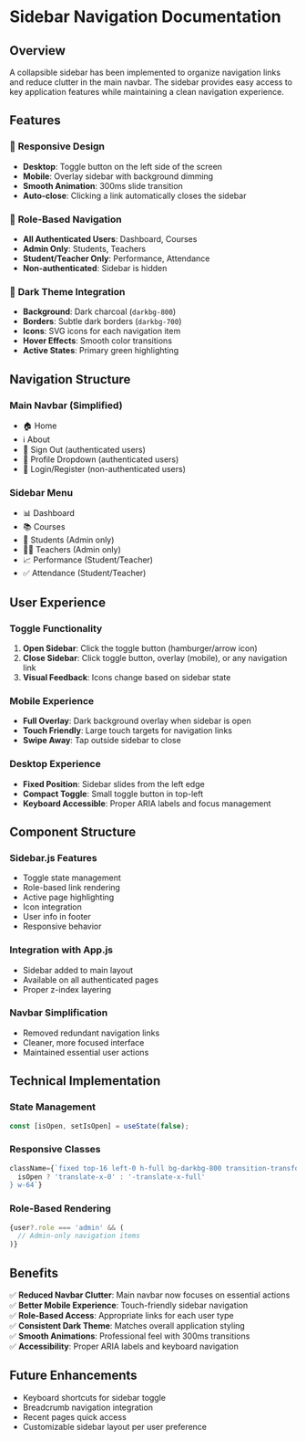 # Sidebar Navigation Documentation

## Overview
A collapsible sidebar has been implemented to organize navigation links and reduce clutter in the main navbar. The sidebar provides easy access to key application features while maintaining a clean navigation experience.

## Features

### 🎯 **Responsive Design**
- **Desktop**: Toggle button on the left side of the screen
- **Mobile**: Overlay sidebar with background dimming
- **Smooth Animation**: 300ms slide transition
- **Auto-close**: Clicking a link automatically closes the sidebar

### 🔐 **Role-Based Navigation**
- **All Authenticated Users**: Dashboard, Courses
- **Admin Only**: Students, Teachers
- **Student/Teacher Only**: Performance, Attendance
- **Non-authenticated**: Sidebar is hidden

### 🎨 **Dark Theme Integration**
- **Background**: Dark charcoal (`darkbg-800`)
- **Borders**: Subtle dark borders (`darkbg-700`)
- **Icons**: SVG icons for each navigation item
- **Hover Effects**: Smooth color transitions
- **Active States**: Primary green highlighting

## Navigation Structure

### **Main Navbar (Simplified)**
- 🏠 Home
- ℹ️ About  
- 🚪 Sign Out (authenticated users)
- 👤 Profile Dropdown (authenticated users)
- 🔑 Login/Register (non-authenticated users)

### **Sidebar Menu**
- 📊 Dashboard
- 📚 Courses
- 👥 Students (Admin only)
- 👨‍🏫 Teachers (Admin only)
- 📈 Performance (Student/Teacher)
- ✅ Attendance (Student/Teacher)

## User Experience

### **Toggle Functionality**
1. **Open Sidebar**: Click the toggle button (hamburger/arrow icon)
2. **Close Sidebar**: Click toggle button, overlay (mobile), or any navigation link
3. **Visual Feedback**: Icons change based on sidebar state

### **Mobile Experience**
- **Full Overlay**: Dark background overlay when sidebar is open
- **Touch Friendly**: Large touch targets for navigation links
- **Swipe Away**: Tap outside sidebar to close

### **Desktop Experience**
- **Fixed Position**: Sidebar slides from the left edge
- **Compact Toggle**: Small toggle button in top-left
- **Keyboard Accessible**: Proper ARIA labels and focus management

## Component Structure

### **Sidebar.js Features**
- Toggle state management
- Role-based link rendering
- Active page highlighting
- Icon integration
- User info in footer
- Responsive behavior

### **Integration with App.js**
- Sidebar added to main layout
- Available on all authenticated pages
- Proper z-index layering

### **Navbar Simplification**
- Removed redundant navigation links
- Cleaner, more focused interface
- Maintained essential user actions

## Technical Implementation

### **State Management**
```javascript
const [isOpen, setIsOpen] = useState(false);
```

### **Responsive Classes**
```javascript
className={`fixed top-16 left-0 h-full bg-darkbg-800 transition-transform duration-300 ${
  isOpen ? 'translate-x-0' : '-translate-x-full'
} w-64`}
```

### **Role-Based Rendering**
```javascript
{user?.role === 'admin' && (
  // Admin-only navigation items
)}
```

## Benefits

✅ **Reduced Navbar Clutter**: Main navbar now focuses on essential actions  
✅ **Better Mobile Experience**: Touch-friendly sidebar navigation  
✅ **Role-Based Access**: Appropriate links for each user type  
✅ **Consistent Dark Theme**: Matches overall application styling  
✅ **Smooth Animations**: Professional feel with 300ms transitions  
✅ **Accessibility**: Proper ARIA labels and keyboard navigation  

## Future Enhancements
- Keyboard shortcuts for sidebar toggle
- Breadcrumb navigation integration
- Recent pages quick access
- Customizable sidebar layout per user preference
